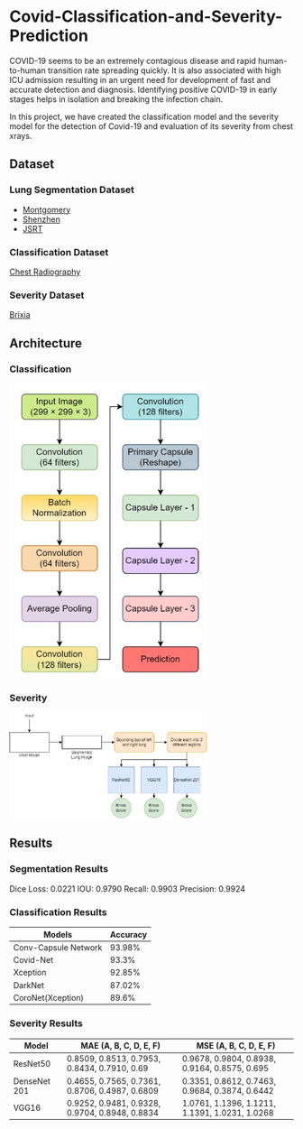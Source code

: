 # Covid-Classification-and-Severity-Prediction

COVID-19 seems to be an extremely contagious disease and rapid human-to-human transition rate spreading quickly.
It is also associated with high ICU admission resulting in an urgent need for development of fast and accurate detection and diagnosis.
Identifying positive COVID-19 in early stages helps in isolation and breaking the infection chain.

In this project, we have created the classification model and the severity model for the detection of Covid-19 and evaluation of its severity from chest xrays.

## Dataset

### Lung Segmentation Dataset

* [Montgomery](https://data.lhncbc.nlm.nih.gov/public/Tuberculosis-Chest-X-ray-Datasets/Montgomery-County-CXR-Set/MontgomerySet/index.htmlhttps://data.lhncbc.nlm.nih.gov/public/Tuberculosis-Chest-X-ray-Datasets/Montgomery-County-CXR-Set/MontgomerySet/index.html)
* [Shenzhen](https://data.lhncbc.nlm.nih.gov/public/Tuberculosis-Chest-X-ray-Datasets/Shenzhen-Hospital-CXR-Set/index.html)
* [JSRT](http://db.jsrt.or.jp/eng.php)

### Classification Dataset

[Chest Radiography](https://www.kaggle.com/datasets/tawsifurrahman/covid19-radiography-database)

### Severity Dataset

[Brixia](https://brixia.github.io/)


## Architecture

### Classification

<img src="https://github.com/EkanshNishad/Covid-Classification-and-Severity-Prediction/blob/main/images/image8.jpg?raw=true" width="350">

### Severity

<img src="https://github.com/EkanshNishad/Covid-Classification-and-Severity-Prediction/blob/main/images/image9.png?raw=true" width="350">



## Results

### Segmentation Results

Dice Loss: 0.0221
IOU: 0.9790
Recall: 0.9903
Precision: 0.9924

### Classification Results

| Models               | Accuracy |
|----------------------|----------|
| Conv-Capsule Network | 93.98%   |
| Covid-Net            | 93.3%    |
| Xception             | 92.85%   |
| DarkNet              | 87.02%   |
| CoroNet(Xception)    | 89.6%    |

### Severity Results

| Model         | MAE (A, B, C, D, E, F)                          | MSE (A, B, C, D, E, F)                          |
|---------------|-------------------------------------------------|-------------------------------------------------|
| ResNet50      | 0.8509, 0.8513, 0.7953, 0.8434, 0.7910, 0.69    | 0.9678, 0.9804, 0.8938, 0.9164, 0.8575, 0.695   |
| DenseNet 201  | 0.4655, 0.7565, 0.7361, 0.8706, 0.4987, 0.6809  | 0.3351, 0.8612, 0.7463, 0.9684, 0.3874, 0.6442  |
| VGG16         | 0.9252, 0.9481,  0.9328, 0.9704, 0.8948, 0.8834 | 1.0761, 1.1396, 1.1211, 1.1391, 1.0231, 1.0268  |




